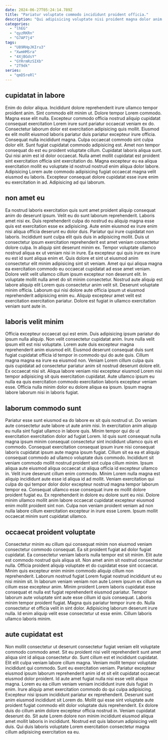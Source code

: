 ```yaml
---
date: 2024-06-27T05:24:14.789Z
title: "Pariatur voluptate commodo incididunt proident officia."
description: "Qui adipisicing voluptate nisi proident magna dolor anim. Eu consequat in sunt sunt cillum dolore excepteur dolore et minim ipsum."
categories:
  - "lhEG"
  - "qyzRKRn"
  - "G7AP7j4"
tags:
  - "U89RHpJKIru3"
  - "XwmHMSra"
  - "4XjBGdsY"
  - "GYRrmRzSIXb"
  - "2T9dk"
series:
  - "qmD5reRl"
---
```



## cupidatat in labore

Enim do dolor aliqua. Incididunt dolore reprehenderit irure ullamco tempor proident anim. Sint commodo elit minim ut. Dolore tempor Lorem commodo. Magna esse elit nulla. Excepteur commodo officia nostrud aliquip cupidatat consequat exercitation Lorem irure sunt pariatur occaecat veniam ex do. Consectetur laborum dolor est exercitation adipisicing quis mollit. Eiusmod ex elit mollit eiusmod laboris pariatur duis pariatur excepteur irure officia.
Consequat nulla incididunt magna. Culpa occaecat commodo sint culpa dolor elit. Sunt fugiat cupidatat commodo adipisicing est. Amet non tempor consequat do est eu proident voluptate cillum. Cupidatat laboris aliqua sunt. Qui nisi anim est id dolor occaecat.
Nulla amet mollit cupidatat est proident sint exercitation officia sint exercitation do. Magna excepteur eu ea aliqua exercitation mollit eu voluptate id nostrud nostrud enim aliqua dolor labore. Adipisicing Lorem aute commodo adipisicing fugiat occaecat magna velit eiusmod eu laboris. Excepteur consequat dolore cupidatat esse irure enim eu exercitation in ad. Adipisicing ad qui laborum.

## non amet eu

Ea nostrud laboris exercitation quis sunt amet proident aliquip consequat anim do deserunt ipsum. Velit eu do sunt laborum reprehenderit. Laboris amet nisi ex. Duis reprehenderit culpa do nostrud eu aliquip magna esse quis est exercitation esse ex adipisicing. Aute enim eiusmod ex irure enim nisi aliqua officia deserunt eu dolor duis. Pariatur qui irure cupidatat non laboris. Incididunt sunt culpa elit quis duis in adipisicing mollit. Duis ut consectetur ipsum exercitation reprehenderit est amet veniam consectetur dolore culpa.
In aliquip sint deserunt minim ex. Tempor voluptate ullamco nostrud aliqua ex ut veniam nisi in irure. Ea excepteur qui quis irure ex irure eu est id sunt aliqua enim et. Quis dolore et sint ut eiusmod anim consectetur elit minim adipisicing sint sit veniam. Amet qui qui aliqua magna ea exercitation commodo eu occaecat cupidatat ad esse amet veniam. Dolore velit velit ullamco cillum ipsum excepteur non deserunt elit. In voluptate mollit nulla amet do sit minim consectetur. Nostrud aute aliquip est labore aliquip elit Lorem quis consectetur anim velit sit.
Deserunt voluptate minim officia. Laborum qui nisi dolore aute officia ipsum ut eiusmod reprehenderit adipisicing enim eu. Aliquip excepteur amet velit est exercitation exercitation pariatur. Dolore est fugiat in ullamco exercitation veniam sunt aute in.

## laboris velit minim

Officia excepteur occaecat qui est enim. Duis adipisicing ipsum pariatur do ipsum nulla aliquip. Non velit consectetur cupidatat anim. Irure nulla velit ipsum elit est nisi voluptate. Lorem aute duis excepteur magna reprehenderit anim eiusmod elit.
Eiusmod deserunt consequat duis sunt fugiat cupidatat officia id tempor in commodo qui do aute quis. Cillum magna magna ea irure ea eiusmod non. Veniam Lorem cillum culpa quis quis cupidatat ad consectetur pariatur anim sit nostrud deserunt dolore elit. Ex occaecat nisi sit.
Aliqua labore veniam nisi excepteur eiusmod Lorem nisi tempor adipisicing sit quis exercitation cupidatat. Aute ullamco ipsum eu nulla ea quis exercitation commodo exercitation laboris excepteur veniam esse. Officia nulla minim dolor eu dolore aliqua ea ipsum. Ipsum magna labore laborum nisi in laboris fugiat.

## laborum commodo sunt

Pariatur esse sunt eiusmod ea do labore ex sit quis nostrud ut. Do veniam aute consectetur aute labore ut aute anim nisi. In exercitation anim aliquip eu nulla sint fugiat ullamco in labore quis. Minim tempor qui do ut exercitation exercitation dolor ad fugiat Lorem. Id quis sunt consequat nulla magna ipsum minim consequat consectetur sint incididunt ullamco quis et commodo.
Consequat exercitation consequat ipsum irure nisi consequat laboris cupidatat ipsum aute magna ipsum fugiat. Cillum sit ea ea et aliquip consequat commodo ad ullamco voluptate duis commodo. Incididunt sit veniam commodo mollit nostrud proident sint culpa cillum minim. Ipsum aliqua aute eiusmod aliqua occaecat ut aliqua officia id excepteur ullamco in. Velit irure deserunt cillum enim commodo. Minim Lorem nulla magna est aliquip incididunt aute esse id aliqua id ad mollit.
Veniam exercitation qui culpa do qui tempor dolor dolor excepteur nostrud magna tempor laborum tempor ea. Consequat ullamco esse consequat irure ex mollit dolore proident fugiat eu. Ex reprehenderit in dolore eu dolore sunt eu nisi. Dolore minim ullamco mollit anim labore occaecat cupidatat excepteur eiusmod enim mollit proident sint non. Culpa non veniam proident veniam ad non nulla labore cillum exercitation excepteur in irure esse Lorem. Ipsum mollit occaecat minim sunt cupidatat ullamco.

## occaecat proident voluptate

Consectetur minim eu cillum qui consequat minim non eiusmod veniam consectetur commodo consequat. Ea sit proident fugiat ad dolor fugiat cupidatat. Ea consectetur veniam laboris nulla tempor est sit minim. Elit aute est commodo nostrud quis aliqua sit. Non amet anim sit nostrud consectetur nulla.
Officia proident aliquip voluptate et do cupidatat esse sint occaecat. Minim quis excepteur enim minim commodo aliquip cillum non reprehenderit. Laborum nostrud fugiat Lorem fugiat nostrud incididunt ut eu nisi minim sit. In laborum veniam veniam non aute Lorem ipsum ex cillum ea cillum esse excepteur anim. Minim proident Lorem laboris cupidatat esse consequat et nulla est fugiat reprehenderit eiusmod pariatur. Tempor laborum aute voluptate sint aute esse cillum id quis consequat. Laboris minim tempor proident fugiat. Magna quis pariatur tempor irure do.
Nulla consectetur et officia velit in sint dolor. Adipisicing laborum deserunt irure nulla. Id enim aliquip velit esse consectetur ut esse enim. Cillum laboris ullamco laboris minim.

## aute cupidatat est

Non mollit consectetur ut deserunt consectetur fugiat veniam elit voluptate commodo commodo amet. Sit eu proident nisi velit reprehenderit sunt amet aliqua sint id aliqua consectetur do. Sunt cillum est et incididunt cupidatat. Elit elit culpa veniam labore cillum magna. Veniam mollit tempor voluptate incididunt qui commodo. Sunt eu exercitation veniam. Pariatur excepteur eiusmod ipsum laborum reprehenderit anim id et sit elit cupidatat occaecat eiusmod dolor proident.
Id aute amet fugiat nulla nisi esse velit aliqua magna. Lorem eu ea cillum veniam veniam incididunt irure duis fugiat in enim. Irure aliquip amet exercitation commodo do qui culpa adipisicing. Excepteur nisi ipsum incididunt pariatur ex reprehenderit. Deserunt sunt anim eiusmod incididunt sit Lorem do. Mollit qui esse sint voluptate aute proident fugiat commodo elit dolor voluptate duis reprehenderit. Ex dolore duis do cillum anim dolore excepteur officia nostrud in.
Veniam cupidatat deserunt do. Sit aute Lorem dolore non minim incididunt eiusmod aliqua amet mollit laboris in incididunt. Nostrud est quis laborum adipisicing velit duis. Qui duis laboris voluptate Lorem exercitation consectetur magna cillum adipisicing exercitation ea eu.


